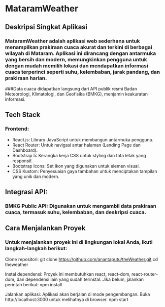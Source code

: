 # MataramWeather
## Deskripsi Singkat Aplikasi
### MataramWeather adalah aplikasi web sederhana untuk menampilkan prakiraan cuaca akurat dan terkini di berbagai wilayah di Mataram. Aplikasi ini dirancang dengan antarmuka yang bersih dan modern, memungkinkan pengguna untuk dengan mudah memilih lokasi dan mendapatkan informasi cuaca terperinci seperti suhu, kelembaban, jarak pandang, dan prakiraan harian.
###Data cuaca didapatkan langsung dari API publik resmi Badan Meteorologi, Klimatologi, dan Geofisika (BMKG), menjamin keakuratan informasi.

## Tech Stack
### Frontend:
- React.js: Library JavaScript untuk membangun antarmuka pengguna.
- React Router: Untuk navigasi antar halaman (Landing Page dan Dashboard).
- Bootstrap 5: Kerangka kerja CSS untuk styling dan tata letak yang responsif.
- Bootstrap Icons: Set ikon yang digunakan untuk elemen visual.
- CSS Kustom: Penyesuaian gaya tambahan untuk menciptakan tampilan yang unik dan modern.

## Integrasi API:
### BMKG Public API: Digunakan untuk mengambil data prakiraan cuaca, termasuk suhu, kelembaban, dan deskripsi cuaca.

## Cara Menjalankan Proyek
### Untuk menjalankan proyek ini di lingkungan lokal Anda, ikuti langkah-langkah berikut:

Clone repositori:
git clone https://github.com/anantaputu/theWeather.git
cd theweather

Instal dependensi:
Proyek ini membutuhkan react, react-dom, react-router-dom, dan dependensi lain yang sudah terinstal. Jika belum, jalankan perintah berikut:
npm install

Jalankan aplikasi:
Aplikasi akan berjalan di mode pengembangan. Buka http://localhost:3000 untuk melihatnya di browser.
npm start
